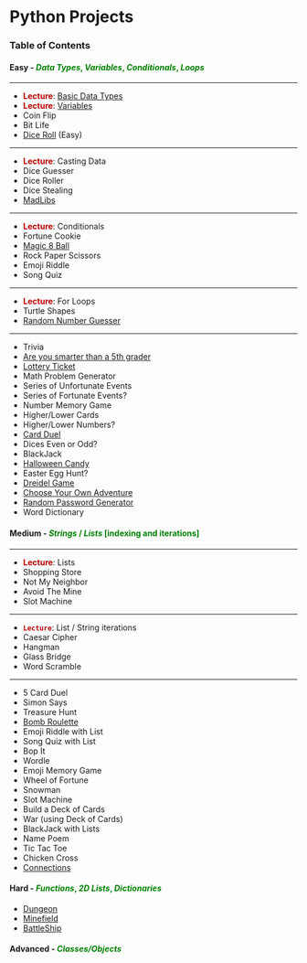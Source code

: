 # Python Projects

### Table of Contents

#### Easy - <font color="green">_Data Types_, _Variables_, _Conditionals_, _Loops_</font>

---

- <font color="#B90000">**Lecture**</font>: [Basic Data Types](https://github.com/SFcoderSchool/pythonProjects/tree/main/1_Easy/Lectures/datatypes.py)
- <font color="#B90000">**Lecture**</font>: [Variables](https://github.com/SFcoderSchool/pythonProjects/tree/main/1_Easy/Lectures/variables.py)
- Coin Flip
- Bit Life
- [Dice Roll](https://github.com/SFcoderSchool/pythonProjects/tree/main/1_Easy/dicerolleasy) (Easy)

---

- <font color="#B90000">**Lecture**</font>: Casting Data
- Dice Guesser
- Dice Roller
- Dice Stealing
- [MadLibs](https://github.com/SFcoderSchool/pythonProjects/tree/main/1_Easy/madlibs)

---

- <font color="#B90000">**Lecture**</font>: Conditionals
- Fortune Cookie
- [Magic 8 Ball](https://github.com/SFcoderSchool/pythonProjects/tree/main/1_Easy/magic8ball)
- Rock Paper Scissors
- Emoji Riddle
- Song Quiz

---

- <font color="#B90000">**Lecture**</font>: For Loops
- Turtle Shapes
- [Random Number Guesser](https://github.com/SFcoderSchool/pythonProjects/tree/main/1_Easy/numberguesser)

---

- Trivia
- [Are you smarter than a 5th grader](https://github.com/SFcoderSchool/pythonProjects/tree/main/1_Easy/smarterthan5th)
- [Lottery Ticket](https://github.com/SFcoderSchool/pythonProjects/tree/main/1_Easy/lotteryticket)
- Math Problem Generator
- Series of Unfortunate Events
- Series of Fortunate Events?
- Number Memory Game
- Higher/Lower Cards
- Higher/Lower Numbers?
- [Card Duel](https://github.com/SFcoderSchool/pythonProjects/tree/main/1_Easy/cardduel)
- Dices Even or Odd?
- BlackJack
- [Halloween Candy](https://github.com/SFcoderSchool/pythonProjects/tree/main/1_Easy/halloweencandy)
- Easter Egg Hunt?
- [Dreidel Game](https://github.com/SFcoderSchool/pythonProjects/tree/main/1_Easy/dreidel)
- [Choose Your Own Adventure](https://github.com/SFcoderSchool/pythonProjects/tree/main/1_Easy/choseadventure)
- [Random Password Generator](https://github.com/SFcoderSchool/pythonProjects/tree/main/1_Easy/passwordgen)
- Word Dictionary

#### Medium - <font color="green">_Strings_ / _Lists_ [indexing and iterations]</font>

---

- <font color="#B90000">**Lecture**</font>: Lists
- Shopping Store
- Not My Neighbor
- Avoid The Mine
- Slot Machine

---

- <code style="color: #B90000">**Lecture**</code>: List / String iterations
- Caesar Cipher
- Hangman
- Glass Bridge
- Word Scramble

---

- 5 Card Duel
- Simon Says
- Treasure Hunt
- [Bomb Roulette](https://github.com/SFcoderSchool/pythonProjects/tree/main/2_Medium/bombroulette)
- Emoji Riddle with List
- Song Quiz with List
- Bop It
- Wordle
- Emoji Memory Game
- Wheel of Fortune
- Snowman
- Slot Machine
- Build a Deck of Cards
- War (using Deck of Cards)
- BlackJack with Lists
- Name Poem
- Tic Tac Toe
- Chicken Cross
- [Connections](https://github.com/SFcoderSchool/pythonProjects/tree/main/2_Medium/connectionsList)

#### Hard - <font color="green">_Functions_, _2D Lists_, _Dictionaries_</font>

- [Dungeon](https://github.com/SFcoderSchool/pythonProjects/tree/main/3_Hard/dungeon)
- [Minefield](https://github.com/SFcoderSchool/pythonProjects/tree/main/3_Hard/minefield)
- [BattleShip](https://github.com/SFcoderSchool/pythonProjects/tree/main/3_Hard/battleship)

#### Advanced - <font color="green">_Classes/Objects_</font>
